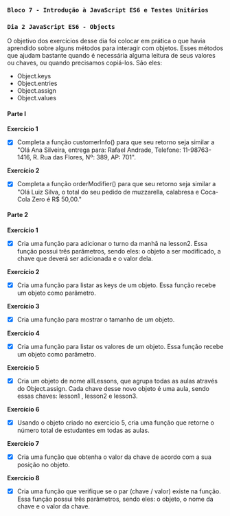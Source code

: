 ### `Bloco 7 - Introdução à JavaScript ES6 e Testes Unitários`
### `Dia 2 JavaScript ES6 - Objects`

O objetivo dos exercícios desse dia foi colocar em prática o que havia aprendido sobre alguns métodos para interagir com objetos. Esses métodos que ajudam bastante quando é necessária alguma leitura de seus valores ou chaves, ou quando precisamos copiá-los. São eles:
  - Object.keys
  - Object.entries
  - Object.assign
  - Object.values

#### Parte I
**Exercício 1**
- [x] Completa a função customerInfo() para que seu retorno seja similar a "Olá Ana Silveira, entrega para: Rafael Andrade, Telefone: 11-98763-1416, R. Rua das Flores, Nº: 389, AP: 701".
  
**Exercício 2**
- [x] Completa a função orderModifier() para que seu retorno seja similar a "Olá Luiz Silva, o total do seu pedido de muzzarella, calabresa e Coca-Cola Zero é R$ 50,00."

#### Parte 2
**Exercício 1**
- [x] Cria uma função para adicionar o turno da manhã na lesson2. Essa função possui três parâmetros, sendo eles: o objeto a ser modificado, a chave que deverá ser adicionada e o valor dela.

**Exercício 2**
- [x] Cria uma função para listar as keys de um objeto. Essa função recebe um objeto como parâmetro.

**Exercício 3**
- [x] Cria uma função para mostrar o tamanho de um objeto.

**Exercício 4**
- [x] Cria uma função para listar os valores de um objeto. Essa função recebe um objeto como parâmetro.

**Exercício 5**
- [x] Cria um objeto de nome allLessons, que agrupa todas as aulas através do Object.assign. Cada chave desse novo objeto é uma aula, sendo essas chaves: lesson1 , lesson2 e lesson3.

**Exercício 6**
- [x] Usando o objeto criado no exercício 5, cria uma função que retorne o número total de estudantes em todas as aulas.

**Exercício 7**
- [x] Cria uma função que obtenha o valor da chave de acordo com a sua posição no objeto.

**Exercício 8**
- [x] Cria uma função que verifique se o par (chave / valor) existe na função. Essa função possui três parâmetros, sendo eles: o objeto, o nome da chave e o valor da chave.
